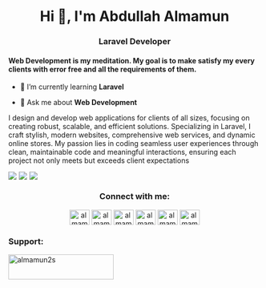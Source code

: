 <h1 align="center">Hi 👋, I'm Abdullah Almamun</h1>
<h3 align="center">Laravel Developer</h3>

<h4>Web Development is my meditation. My goal is to make satisfy my every clients with error free and all the requirements of them.</h4>

- 🌱 I’m currently learning **Laravel**

- 💬 Ask me about **Web Development**


<p>I design and develop web applications for clients of all sizes, focusing on creating robust, scalable, and efficient solutions. Specializing in Laravel, I craft stylish, modern websites, comprehensive web services, and dynamic online stores. My passion lies in coding seamless user experiences through clean, maintainable code and meaningful interactions, ensuring each project not only meets but exceeds client expectations</p>

<div style="display:flex;align-items:center;gap:5px;">

<img src="https://github-readme-stats.vercel.app/api?username=almamun2s&theme=shadow_green&show_icons=true">

<img src="https://github-readme-streak-stats.herokuapp.com/?user=almamun2s&theme=shadow_green">

<img src="https://github-readme-stats.vercel.app/api/top-langs?username=almamun2s&layout=compact&langs_count=8&theme=shadow_green">

</div>



<h3 align="center">Connect with me:</h3>
<p align="center">
<a href="https://twitter.com/almamun2s" target="blank"><img align="center" src="https://raw.githubusercontent.com/rahuldkjain/github-profile-readme-generator/master/src/images/icons/Social/twitter.svg" alt="almamun2s" height="30" width="40" /></a>
<a href="https://linkedin.com/in/almamun2s" target="blank"><img align="center" src="https://raw.githubusercontent.com/rahuldkjain/github-profile-readme-generator/master/src/images/icons/Social/linked-in-alt.svg" alt="almamun2s" height="30" width="40" /></a>
<a href="https://fb.com/almamun2s" target="blank"><img align="center" src="https://raw.githubusercontent.com/rahuldkjain/github-profile-readme-generator/master/src/images/icons/Social/facebook.svg" alt="almamun2s" height="30" width="40" /></a>
<a href="https://instagram.com/almamun2s" target="blank"><img align="center" src="https://raw.githubusercontent.com/rahuldkjain/github-profile-readme-generator/master/src/images/icons/Social/instagram.svg" alt="almamun2s" height="30" width="40" /></a>
<a href="https://wa.me/+8801909077868" target="blank"><img align="center" src="https://raw.githubusercontent.com/rahuldkjain/github-profile-readme-generator/master/src/images/icons/Social/whatsapp.svg" alt="almamun2s" height="30" width="40" /></a>
<a href="https://join.skype.com/invite/wVeQz3eJd7ZJ" target="blank"><img align="center" src="https://raw.githubusercontent.com/rahuldkjain/github-profile-readme-generator/master/src/images/icons/Social/skype.svg" alt="almamun2s" height="30" width="40" /></a>
</p>

<h3 align="left">Support:</h3>
<p><a href="https://www.buymeacoffee.com/almamun2s"> <img align="left" src="https://cdn.buymeacoffee.com/buttons/v2/default-yellow.png" height="50" width="210" alt="almamun2s" /></a></p><br><br>

